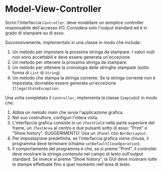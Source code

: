 # Model-View-Controller

Scrivi l'interfaccia `Controller`: deve modellare un semplice controller responsabile dell'accesso I/O.
Considera solo l'output standard ed è in grado di stampare su di esso.

Successivamente, implementalo in una classe in modo che includa:

1. Un metodo per impostare la prossima stringa da stampare. I valori nulli non sono
accettabili e deve essere generata un'eccezione.
2. Un metodo per ottenere la prossima stringa da stampare.
3. Un metodo per ottenere la cronologia delle stringhe stampate (sotto forma di `List` di `String`).
4. Un metodo che stampa la stringa corrente.
Se la stringa corrente non è impostata, dovrebbe essere generata un'eccezione `IllegalStateException`.

Una volta completato il `Controller`, implementa la classe `SimpleGUI` in modo che:

1. Abbia un metodo main che avvia l'applicazione grafica.
2. Nel suo costruttore, configuri l'intera vista.
3. L'interfaccia grafica consiste in un `JTextField` nella parte superiore del frame,
un `JTextArea` al centro e due pulsanti sotto di esso: "Print" e "Show history".
SUGGERIMENTO: Usa un `JPanel` con `BorderLayout`.
4. Per impostazione predefinita, se l'interfaccia grafica viene chiusa, il programma deve terminare (chiama `setDefaultCloseOperation`).
5. Il comportamento del programma è che, se si preme "Print", il controller 
deve mostrare la stringa contenuta nel campo di testo sull'output standard.
Se invece si preme "Show history", la GUI deve mostrare tutte le stampe 
effettuate fino a quel momento nell'area di testo.
